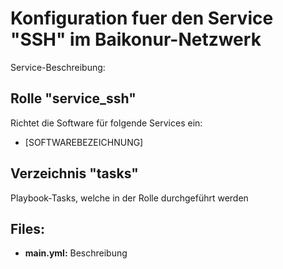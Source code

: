 # Konfiguration fuer den Service "SSH" im Baikonur-Netzwerk
Service-Beschreibung:

## Rolle "service_ssh"
Richtet die Software für folgende Services ein:
* [SOFTWAREBEZEICHNUNG]

## Verzeichnis "tasks"
Playbook-Tasks, welche in der Rolle durchgeführt werden

## Files:
* **main.yml:** Beschreibung
